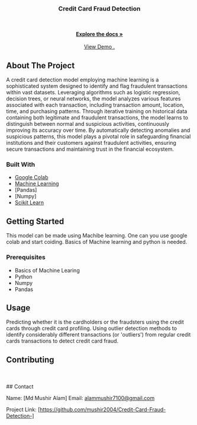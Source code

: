 <br/>
<div align="center">
<a href="https://github.com/mushir2004">
</a>
<h3 align="center">Credit Card Fraud Detection</h3>
<p align="center">
<br/>
<br/>
<a href="https://github.com/mushir2004/Credit-Card-Fraud-Detection-/blob/main/About"><strong>Explore the docs »</strong></a>
<br/>
<br/>
<a href="https://github.com/mushir2004/Credit-Card-Fraud-Detection-/blob/main/Credit_Card_Fraud_Detection.ipynb">View Demo .</a>  
</p>
</div>

 ## About The Project

A credit card detection model employing machine learning is a sophisticated system designed to identify and flag fraudulent transactions within vast datasets.
Leveraging algorithms such as logistic regression, decision trees, or neural networks, the model analyzes various features associated with each transaction, including transaction amount, location, time, and purchasing patterns. 
Through iterative training on historical data containing both legitimate and fraudulent transactions, the model learns to distinguish between normal and suspicious activities, continuously improving its accuracy over time. 
By automatically detecting anomalies and suspicious patterns, this model plays a pivotal role in safeguarding financial institutions and their customers against fraudulent activities, ensuring secure transactions and maintaining trust in the financial ecosystem.

 ### Built With

- [Google Colab](https://colab.research.google.com/)
- [Machine Learning](https://en.wikipedia.org/wiki/Machine_learning)
- [Pandas]
- [Numpy]
- [Scikit Learn](https://scikit-learn.org/stable/)
 ## Getting Started
 This model can be made using Machibe learning.
 One can you use google colab and start coiding.
 Basics of Machine learning and python is needed.

 ### Prerequisites

 - Basics of Machine Learing
 - Python 
 - Numpy 
 - Pandas

 ## Usage

Predicting whether it is the cardholders or the fraudsters using the credit cards through credit card profiling. Using outlier detection methods to identify considerably different transactions (or 'outliers') from regular credit cards transactions to detect credit card fraud.

 ## Contributing
<br/>
 <a href="https://github.com/mushir2004">
</a>
 <a href="https://github.com/ACM-SIGKDD-SRM-KTR-STUDENT-CHAPTER">
</a>
<a href ="https://github.com/Whis2903">
</a>
 <br/>
 ## Contact

 Name: [Md Mushir Alam] 
 Email: alammushir7100@gmail.com

Project Link: [https://github.com/mushir2004/Credit-Card-Fraud-Detection-]

